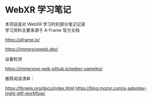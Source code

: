 # WebXR 学习笔记

本项目是对 WebXR 学习时的部分笔记记录  
学习资料主要来源于 A-Frame 官方文档

https://aframe.io/

https://immersiveweb.dev/

设备检测

https://immersive-web.github.io/webxr-samples/


推荐阅读清单：

https://threejs.org/docs/index.html
https://blog.mozvr.com/a-saturday-night-gltf-workflow/
